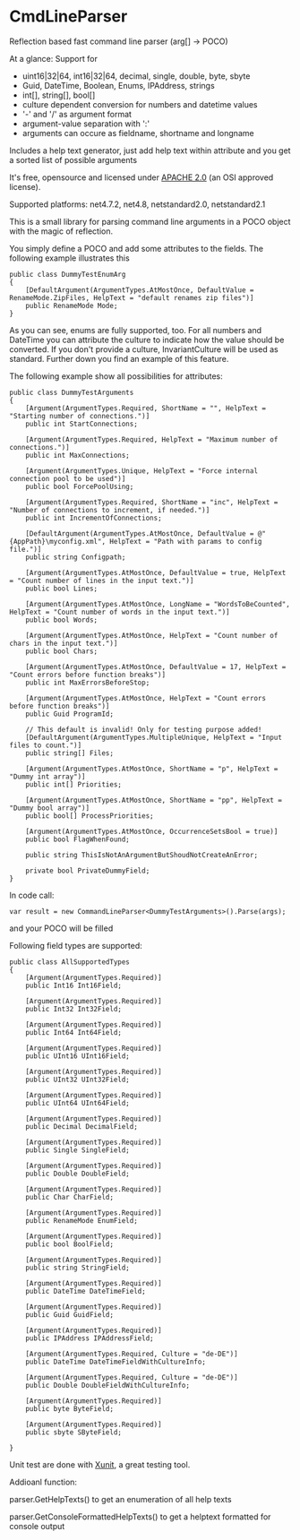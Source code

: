 # CmdLineParser
Reflection based fast command line parser (arg[] -> POCO)

At a glance:
Support for
* uint16|32|64, int16|32|64, decimal, single, double, byte, sbyte 
* Guid, DateTime, Boolean, Enums, IPAddress, strings
* int[], string[], bool[]
* culture dependent conversion for numbers and datetime values
* '-' and '/' as argument format
* argument-value separation with ':'
* arguments can occure as fieldname, shortname and longname

Includes a help text generator, just add help text within attribute and you get a sorted list of possible arguments

It's free, opensource and licensed under <a href="https://opensource.org/licenses/Apache-2.0">APACHE 2.0</a> (an OSI approved license).

Supported platforms: net4.7.2, net4.8, netstandard2.0, netstandard2.1

This is a small library for parsing command line arguments in a POCO object with the magic of reflection. 

You simply define a POCO and add some attributes to the fields. The following example illustrates this 

	public class DummyTestEnumArg
	{
		[DefaultArgument(ArgumentTypes.AtMostOnce, DefaultValue = RenameMode.ZipFiles, HelpText = "default renames zip files")]
		public RenameMode Mode;
	}
	
As you can see, enums are fully supported, too.
For all numbers and DateTime you can attribute the culture to indicate how the value should be converted. If you don't provide a culture, InvariantCulture will be used as standard. Further down you find an example of this feature. 

The following example show all possibilities for attributes:

	public class DummyTestArguments
    {
        [Argument(ArgumentTypes.Required, ShortName = "", HelpText = "Starting number of connections.")]
        public int StartConnections;
        
        [Argument(ArgumentTypes.Required, HelpText = "Maximum number of connections.")]
        public int MaxConnections;

        [Argument(ArgumentTypes.Unique, HelpText = "Force internal connection pool to be used")]
        public bool ForcePoolUsing;

        [Argument(ArgumentTypes.Required, ShortName = "inc", HelpText = "Number of connections to increment, if needed.")]
        public int IncrementOfConnections;
        
        [DefaultArgument(ArgumentTypes.AtMostOnce, DefaultValue = @"{AppPath}\myconfig.xml", HelpText = "Path with params to config file.")]
        public string Configpath;

        [Argument(ArgumentTypes.AtMostOnce, DefaultValue = true, HelpText = "Count number of lines in the input text.")] 
        public bool Lines;

        [Argument(ArgumentTypes.AtMostOnce, LongName = "WordsToBeCounted", HelpText = "Count number of words in the input text.")] 
        public bool Words;

        [Argument(ArgumentTypes.AtMostOnce, HelpText = "Count number of chars in the input text.")] 
        public bool Chars;

        [Argument(ArgumentTypes.AtMostOnce, DefaultValue = 17, HelpText = "Count errors before function breaks")]
        public int MaxErrorsBeforeStop;

        [Argument(ArgumentTypes.AtMostOnce, HelpText = "Count errors before function breaks")]
        public Guid ProgramId;

        // This default is invalid! Only for testing purpose added!
        [DefaultArgument(ArgumentTypes.MultipleUnique, HelpText = "Input files to count.")] 
        public string[] Files;

        [Argument(ArgumentTypes.AtMostOnce, ShortName = "p", HelpText = "Dummy int array")] 
        public int[] Priorities;

        [Argument(ArgumentTypes.AtMostOnce, ShortName = "pp", HelpText = "Dummy bool array")]
        public bool[] ProcessPriorities;

        [Argument(ArgumentTypes.AtMostOnce, OccurrenceSetsBool = true)]
        public bool FlagWhenFound;

        public string ThisIsNotAnArgumentButShoudNotCreateAnError;

        private bool PrivateDummyField;
    }
	
	
In code call:

	var result = new CommandLineParser<DummyTestArguments>().Parse(args);
	
and your POCO will be filled

Following field types are supported:

    public class AllSupportedTypes
    {
        [Argument(ArgumentTypes.Required)]
        public Int16 Int16Field;

        [Argument(ArgumentTypes.Required)]
        public Int32 Int32Field;

        [Argument(ArgumentTypes.Required)]
        public Int64 Int64Field;

        [Argument(ArgumentTypes.Required)]
        public UInt16 UInt16Field;

        [Argument(ArgumentTypes.Required)]
        public UInt32 UInt32Field;

        [Argument(ArgumentTypes.Required)]
        public UInt64 UInt64Field;

        [Argument(ArgumentTypes.Required)]
        public Decimal DecimalField;

        [Argument(ArgumentTypes.Required)]
        public Single SingleField;

        [Argument(ArgumentTypes.Required)]
        public Double DoubleField;

        [Argument(ArgumentTypes.Required)]
        public Char CharField;

        [Argument(ArgumentTypes.Required)]
        public RenameMode EnumField;

        [Argument(ArgumentTypes.Required)]
        public bool BoolField;

        [Argument(ArgumentTypes.Required)]
        public string StringField;

        [Argument(ArgumentTypes.Required)]
        public DateTime DateTimeField;

        [Argument(ArgumentTypes.Required)]
        public Guid GuidField;

        [Argument(ArgumentTypes.Required)]
        public IPAddress IPAddressField;
        
        [Argument(ArgumentTypes.Required, Culture = "de-DE")]
        public DateTime DateTimeFieldWithCultureInfo;

        [Argument(ArgumentTypes.Required, Culture = "de-DE")]
        public Double DoubleFieldWithCultureInfo;

        [Argument(ArgumentTypes.Required)]
        public byte ByteField;

        [Argument(ArgumentTypes.Required)]
        public sbyte SByteField;

    }

Unit test are done with <a href="https://github.com/xunit/xunit">Xunit</a>, a great testing tool.

Addioanl function:

parser.GetHelpTexts() to get an enumeration of all help texts

parser.GetConsoleFormattedHelpTexts() to get a helptext formatted for console output
